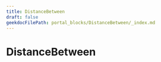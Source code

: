 ```yaml
---
title: DistanceBetween
draft: false
geekdocFilePath: portal_blocks/DistanceBetween/_index.md
---
```

# DistanceBetween
